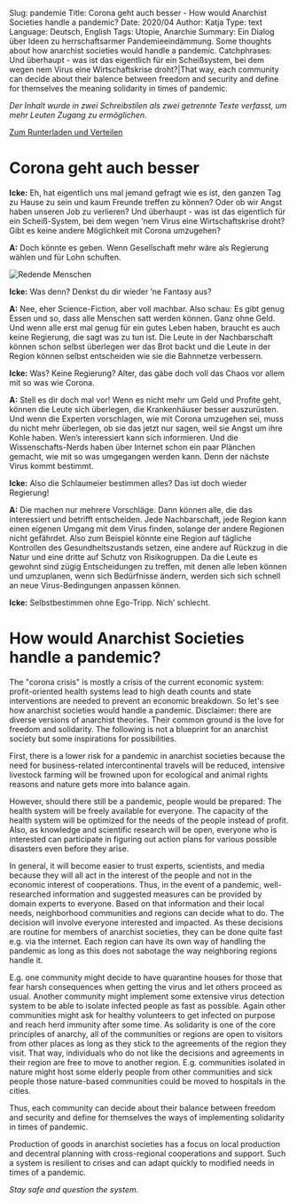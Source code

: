 Slug: pandemie
Title: Corona geht auch besser - How would Anarchist Societies handle a pandemic?
Date: 2020/04
Author: Katja
Type: text
Language: Deutsch, English
Tags: Utopie, Anarchie
Summary: Ein Dialog über Ideen zu herrschaftsarmer Pandemieeindämmung. Some thoughts about how anarchist societies would handle a pandemic.
Catchphrases: Und überhaupt - was ist das eigentlich für ein Scheißsystem, bei dem wegen nem Virus eine Wirtschaftskrise droht?|That way, each community can decide about their balence between freedom and security and define for themselves the meaning solidarity in times of pandemic.


*Der Inhalt wurde in zwei Schreibstilen als zwei getrennte Texte verfasst, um mehr Leuten Zugang zu ermöglichen.*

<a href="/documents/pandemic.pdf">Zum Runterladen und Verteilen</a>

# Corona geht auch besser

**Icke:** Eh, hat eigentlich uns mal jemand gefragt wie
es ist, den ganzen Tag zu Hause zu sein und kaum
Freunde treffen zu können? Oder ob wir Angst
haben unseren Job zu verlieren? Und überhaupt -
was ist das eigentlich für ein Scheiß-System, bei
dem wegen ’nem Virus eine Wirtschaftskrise droht?
Gibt es keine andere Möglichkeit mit Corona
umzugehen?

**A:** Doch könnte es geben. Wenn Gesellschaft mehr
wäre als Regierung wählen und für Lohn schuften.

<img src="/images/pandemie.jpg" alt="Redende Menschen">

**Icke:** Was denn? Denkst du dir wieder ’ne Fantasy aus?

**A:** Nee, eher Science-Fiction, aber voll machbar. Also schau: Es gibt genug Essen und
so, dass alle Menschen satt werden können. Ganz ohne Geld. Und wenn alle erst mal
genug für ein gutes Leben haben, braucht es auch keine Regierung, die sagt was zu
tun ist. Die Leute in der Nachbarschaft können schon selbst überlegen wer das Brot
backt und die Leute in der Region können selbst entscheiden wie sie die Bahnnetze
verbessern.

**Icke:** Was? Keine Regierung? Alter, das gäbe doch voll das Chaos vor allem mit so
was wie Corona.

**A:** Stell es dir doch mal vor! Wenn es nicht mehr um Geld und Profite geht, können
die Leute sich überlegen, die Krankenhäuser besser auszurüsten. Und wenn die
Experten vorschlagen, wie mit Corona umzugehen sei, muss du nicht mehr
überlegen, ob sie das jetzt nur sagen, weil sie Angst um ihre Kohle haben. Wen’s
interessiert kann sich informieren. Und die Wissenschafts-Nerds haben über Internet
schon ein paar Plänchen gemacht, wie mit so was umgegangen werden kann. Denn
der nächste Virus kommt bestimmt.

**Icke:** Also die Schlaumeier bestimmen alles? Das ist doch wieder Regierung!

**A:** Die machen nur mehrere Vorschläge. Dann können alle, die das interessiert und
betrifft entscheiden. Jede Nachbarschaft, jede Region
kann einen eigenen Umgang mit dem Virus finden,
solange der andere Regionen nicht gefährdet. Also zum
Beispiel könnte eine Region auf tägliche Kontrollen des
Gesundheitszustands setzen, eine andere auf Rückzug in
die Natur und eine dritte auf Schutz von Risikogruppen.
Da die Leute es gewohnt sind zügig Entscheidungen zu
treffen, mit denen alle leben können und umzuplanen,
wenn sich Bedürfnisse ändern, werden sich sich schnell
an neue Virus-Bedingungen anpassen können.

**Icke:** Selbstbestimmen ohne Ego-Tripp. Nich’ schlecht.

# How would Anarchist Societies handle a pandemic?

The "corona crisis" is mostly a crisis of the current economic system: profit-oriented health systems lead
to high death counts and state interventions are needed to prevent an economic breakdown. So let's see
how anarchist societies would handle a pandemic. Disclaimer: there are diverse versions of anarchist
theories. Their common ground is the love for freedom and solidarity. The following is not a blueprint for
an anarchist society but some inspirations for possibilities.

First, there is a lower risk for a pandemic in anarchist societies because the need for business-related
intercontinental travels will be reduced, intensive livestock farming will be frowned upon for ecological
and animal rights reasons and nature gets more into balance again.

However, should there still be a pandemic, people would be prepared: The health system will be freely
available for everyone. The capacity of the health system will be optimized for the needs of the people
instead of profit. Also, as knowledge and scientific research will be open, everyone who is interested can
participate in figuring out action plans for various possible disasters even before they arise.

In general, it will become easier to trust experts, scientists, and media because they will all act in the
interest of the people and not in the economic interest of cooperations. Thus, in the event of a
pandemic, well-researched information and suggested measures can be provided by domain experts to
everyone. Based on that information and their local needs, neighborhood communities and regions can
decide what to do. The decision will involve everyone interested and impacted. As these decisions are
routine for members of anarchist societies, they can be done quite fast e.g. via the internet. Each region
can have its own way of handling the pandemic as long as this does not sabotage the way neighboring
regions handle it.

E.g. one community might decide to have quarantine houses for those that fear harsh consequences
when getting the virus and let others proceed as usual. Another community might implement some
extensive virus detection system to be able to isolate infected people as fast as possible. Again other
communities might ask for healthy volunteers to get infected on purpose and reach herd immunity after
some time. As solidarity is one of the core principles of anarchy, all of the communities or regions are
open to visitors from other places as long as they stick to the agreements of the region they visit. That
way, individuals who do not like the decisions and agreements in their region are free to move to
another region. E.g. communities isolated in nature might host some elderly people from other
communities and sick people those nature-based communities could be moved to hospitals in the cities.

Thus, each community can decide about their balance between freedom and security and define for
themselves the ways of implementing solidarity in times of pandemic.

Production of goods in anarchist societies has a focus on local production and decentral planning with
cross-regional cooperations and support. Such a system is resilient to crises and can adapt quickly to
modified needs in times of a pandemic.

*Stay safe and question the system.*
